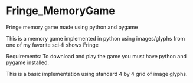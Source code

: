 # Fringe_MemoryGame
Fringe memory game made using python and pygame

This is a memory game implemented in python using images/glyphs from one of my favorite sci-fi shows Fringe

Requirements:
To download and play the game you must have python and pygame installed.

This is a basic implementation using standard 4 by 4 grid of image glyphs.



